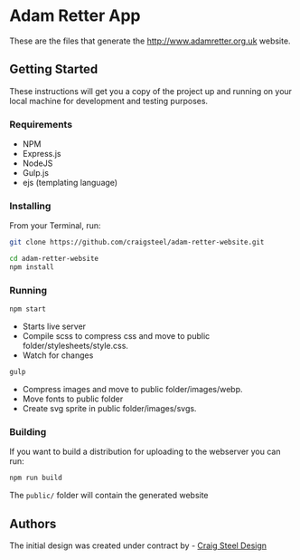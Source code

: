 # Adam Retter App

These are the files that generate the http://www.adamretter.org.uk website.

## Getting Started

These instructions will get you a copy of the project up and running on your local machine for development and testing purposes.

### Requirements

* NPM
* Express.js
* NodeJS
* Gulp.js
* ejs (templating language)

### Installing

From your Terminal, run:

```bash
git clone https://github.com/craigsteel/adam-retter-website.git

cd adam-retter-website
npm install
```

### Running

```bash
npm start
```

* Starts live server
* Compile scss to compress css and move to public folder/stylesheets/style.css.
* Watch for changes

```bash
gulp
```

* Compress images and move to public folder/images/webp.
* Move fonts to public folder
* Create svg sprite in public folder/images/svgs.

### Building

If you want to build a distribution for uploading to the webserver you can run:

```bash
npm run build
```

The `public/` folder will contain the generated website

## Authors

The initial design was created under contract by - [Craig Steel Design](https://craigsteel-design.com)
